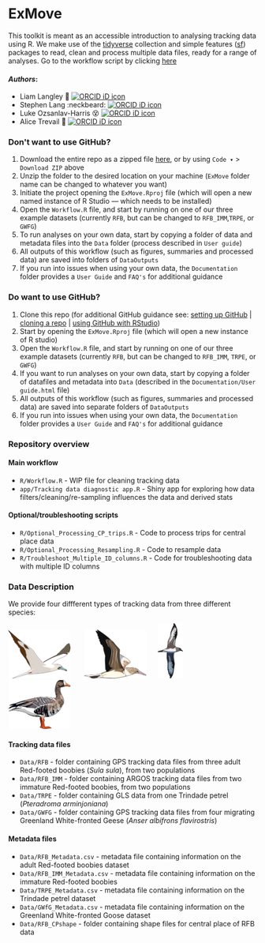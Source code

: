 # ExMove
This toolkit is meant as an accessible introduction to analysing tracking data using R. We make use of the [tidyverse](https://www.tidyverse.org/packages/) collection and simple features ([sf](https://r-spatial.github.io/sf/index.html)) packages to read, clean and process multiple data files, ready for a range of analyses. Go to the workflow script by clicking [here](R/Workflow.R)

#### _Authors_:

- Liam Langley :dancer: <a itemprop="sameAs" content="https://orcid.org/0000-0001-9754-6517" href="https://orcid.org/0000-0001-9754-6517" target="orcid.widget" rel="me noopener noreferrer" style="vertical-align:top;"><img src="https://orcid.org/sites/default/files/images/orcid_16x16.png" alt="ORCID iD icon" style="width:1em;margin-right:.5em;"/></a>
- Stephen Lang :neckbeard: <a itemprop="sameAs" content="https://orcid.org/0000-0001-5820-4346" href="https://orcid.org/0000-0001-5820-4346" target="orcid.widget" rel="me noopener noreferrer" style="vertical-align:top;"><img src="https://orcid.org/sites/default/files/images/orcid_16x16.png" alt="ORCID iD icon" style="width:1em;margin-right:.5em;"/></a>
- Luke Ozsanlav-Harris :dizzy_face: <a itemprop="sameAs" content="https://orcid.org/0000-0003-3889-6722" href="https://orcid.org/0000-0003-3889-6722" target="orcid.widget" rel="me noopener noreferrer" style="vertical-align:top;"><img src="https://orcid.org/sites/default/files/images/orcid_16x16.png" alt="ORCID iD icon" style="width:1em;margin-right:.5em;"/></a>
- Alice Trevail :runner: <a itemprop="sameAs" content="https://orcid.org/0000-0002-6459-5213" href="https://orcid.org/0000-0002-6459-5213" target="orcid.widget" rel="me noopener noreferrer" style="vertical-align:top;"><img src="https://orcid.org/sites/default/files/images/orcid_16x16.png" alt="ORCID iD icon" style="width:1em;margin-right:.5em;"/></a>

### Don't want to use GitHub?

1.  Download the entire repo as a zipped file [here](https://github.com/AliceTrevail/Code-workshop/archive/refs/heads/main.zip), or by using `Code ▾` > `Download ZIP` above
2.  Unzip the folder to the desired location on your machine (`ExMove` folder name can be changed to whatever you want)
3.  Initiate the project opening the `ExMove.Rproj` file (which will open a new named instance of R Studio — which needs to be installed)
4.  Open the `Workflow.R` file, and start by running on one of our three example datasets (currently `RFB`, but can be changed to `RFB_IMM`,`TRPE`, or `GWFG`)
5.  To run analyses on your own data, start by copying a folder of data and metadata files into the `Data` folder (process described in `User guide`)
6.  All outputs of this workflow (such as figures, summaries and processed data) are saved into folders of `DataOutputs`
7.  If you run into issues when using your own data, the `Documentation` folder provides a `User Guide` and `FAQ's` for additional guidance

### Do want to use GitHub?

1.  Clone this repo (for additional GitHub guidance see: [setting up GitHub](https://intro2r.com/setup_git.html) | [cloning a repo](https://intro2r.com/setting-up-a-project-in-rstudio.html) | [using GitHub with RStudio](https://intro2r.com/use_git.html))
2.  Start by opening the `ExMove.Rproj` file (which will open a new instance of R studio)
3.  Open the `Workflow.R` file, and start by running on one of our three example datasets (currently `RFB`, but can be changed to `RFB_IMM`, `TRPE`, or `GWFG`)
4.  If you want to run analyses on your own data, start by copying a folder of datafiles and metadata into `Data` (described in the `Documentation/User guide.html` file)
5.  All outputs of this workflow (such as figures, summaries and processed data) are saved into separate folders of `DataOutputs`
6.  If you run into issues when using your own data, the `Documentation` folder provides a `User Guide` and `FAQ's` for additional guidance

### Repository overview

#### Main workflow
- `R/Workflow.R` - WIP file for cleaning tracking data
- `app/Tracking data diagnostic app.R` - Shiny app for exploring how data filters/cleaning/re-sampling influences the data and derived stats

#### Optional/troubleshooting scripts
- `R/Optional_Processing_CP_trips.R` - Code to process trips for central place data
- `R/Optional_Processing_Resampling.R` - Code to resample data
- `R/Troubleshoot_Multiple_ID_columns.R` - Code for troubleshooting data with multiple ID columns

### Data Description

We provide four diffferent types of tracking data from three different species:

<img src="Data/Illustrations/RFB_image.png" id="id" class="class" width=25% height=25% > &nbsp;&nbsp;&nbsp;&nbsp;&nbsp;
<img src="Data/Illustrations/RFB_IMM_image.png" id="id" class="class" width=25% height=25%  > &nbsp;&nbsp;&nbsp;&nbsp;
<img src="Data/Illustrations/TRPE_image.png" id="id" class="class" width=10% height=10%> &nbsp;&nbsp;&nbsp;&nbsp;&nbsp;&nbsp;&nbsp;&nbsp;
<img src="Data/Illustrations/GWF_image.png" id="id" class="class" width=25% height=25%  > &nbsp;

#### Tracking data files
- `Data/RFB` - folder containing GPS tracking data files from three adult Red-footed boobies (*Sula sula*), from two populations
- `Data/RFB_IMM` - folder containing ARGOS tracking data files from two immature Red-footed boobies, from two populations
- `Data/TRPE` - folder containing GLS data from one Trindade petrel (*Pteradroma arminjoniana*)
- `Data/GWFG` - folder containing GPS tracking data files from four migrating Greenland White-fronted Geese (*Anser albifrons flavirostris*)

#### Metadata files
- `Data/RFB_Metadata.csv` - metadata file containing information on the adult Red-footed boobies dataset
- `Data/RFB_IMM_Metadata.csv` - metadata file containing information on the immature Red-footed boobies
- `Data/TRPE_Metadata.csv` - metadata file containing information on the Trindade petrel dataset
- `Data/GWfG_Metadata.csv` - metadata file containing information on the Greenland White-fronted Goose dataset
- `Data/RFB_CPshape` - folder containing shape files for central place of RFB data

